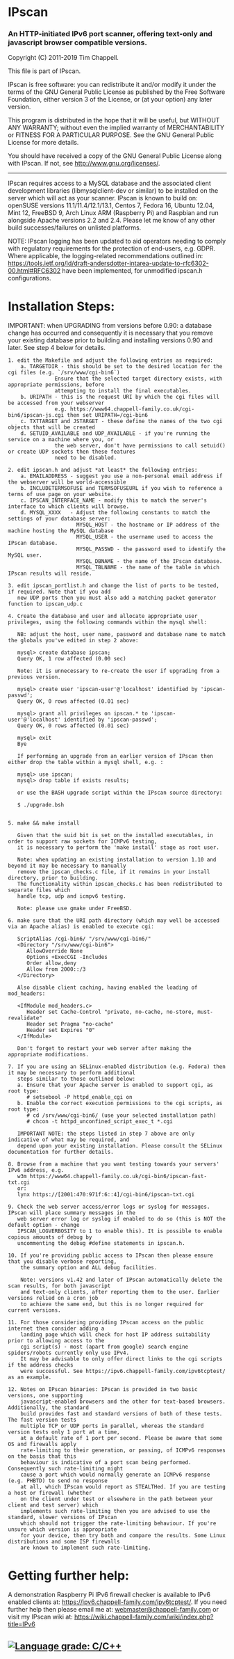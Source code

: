 # IPscan
### An HTTP-initiated IPv6 port scanner, offering text-only and javascript browser compatible versions.

Copyright (C) 2011-2019 Tim Chappell.

This file is part of IPscan.

IPscan is free software: you can redistribute it and/or modify
it under the terms of the GNU General Public License as published by
the Free Software Foundation, either version 3 of the License, or
(at your option) any later version.

This program is distributed in the hope that it will be useful,
but WITHOUT ANY WARRANTY; without even the implied warranty of
MERCHANTABILITY or FITNESS FOR A PARTICULAR PURPOSE.  See the
GNU General Public License for more details.

You should have received a copy of the GNU General Public License
along with IPscan. If not, see <http://www.gnu.org/licenses/>.

---

IPscan requires access to a MySQL database and the associated client development libraries 
(libmysqlclient-dev or similar) to be installed on the server which will act as your scanner. 
IPscan is known to build on: openSUSE versions 11.1/11.4/12.1/13.1, Centos 7, Fedora 16, 
Ubuntu 12.04, Mint 12, FreeBSD 9, Arch Linux ARM (Raspberry Pi) and Raspbian and run alongside 
Apache versions 2.2 and 2.4. Please let me know of any other build successes/failures on 
unlisted platforms.

NOTE: IPscan logging has been updated to aid operators needing to comply with regulatory
requirements for the protection of end-users, e.g. GDPR. Where applicable, the logging-related
recommendations outlined in: https://tools.ietf.org/id/draft-andersdotter-intarea-update-to-rfc6302-00.html#RFC6302
have been implemented, for unmodified ipscan.h configurations. 

Installation Steps:
===================
IMPORTANT: when UPGRADING from versions before 0.90: a database change has occurred and consequently 
it is necessary that you remove your existing database prior to building and installing 
versions 0.90 and later. See step 4 below for details.

    1. edit the Makefile and adjust the following entries as required:
        a. TARGETDIR - this should be set to the desired location for the cgi files (e.g. `/srv/www/cgi-bin6`)
                   Ensure that the selected target directory exists, with appropriate permissions, before 
                   attempting to install the final executables.
        b. URIPATH - this is the request URI by which the cgi files will be accessed from your webserver
                   e.g. https://www64.chappell-family.co.uk/cgi-bin6/ipscan-js.cgi then set URIPATH=/cgi-bin6
        c. TXTTARGET and JSTARGET - these define the names of the two cgi objects that will be created
        d. SETUID_AVAILABLE and UDP_AVAILABLE - if you're running the service on a machine where you, or
                   the web server, don't have permissions to call setuid() or create UDP sockets then these features
                   need to be disabled.

    2. edit ipscan.h and adjust *at least* the following entries:
        a. EMAILADDRESS - suggest you use a non-personal email address if the webserver will be world-accessible
        b. INCLUDETERMSOFUSE and TERMSOFUSEURL if you wish to reference a terms of use page on your website.
        c. IPSCAN_INTERFACE_NAME - modify this to match the server's interface to which clients will browse.  
        d. MYSQL_XXXX   - Adjust the following constants to match the settings of your database server: 
                          MYSQL_HOST - the hostname or IP address of the machine hosting the MySQL database
                          MYSQL_USER - the username used to access the IPscan database.
                          MYSQL_PASSWD - the password used to identify the MySQL user.
                          MYSQL_DBNAME - the name of the IPscan database.
                          MYSQL_TBLNAME - the name of the table in which IPscan results will reside.

    3. edit ipscan_portlist.h and change the list of ports to be tested, if required. Note that if you add 
       new UDP ports then you must also add a matching packet generator function to ipscan_udp.c
    
    4. Create the database and user and allocate appropriate user privileges, using the following commands within the mysql shell:

       NB: adjust the host, user name, password and database name to match the globals you've edited in step 2 above:
        
       mysql> create database ipscan;
       Query OK, 1 row affected (0.00 sec)

       Note: it is unnecessary to re-create the user if upgrading from a previous version.
       
       mysql> create user 'ipscan-user'@'localhost' identified by 'ipscan-passwd';
       Query OK, 0 rows affected (0.01 sec)

       mysql> grant all privileges on ipscan.* to 'ipscan-user'@'localhost' identified by 'ipscan-passwd';
       Query OK, 0 rows affected (0.01 sec)

       mysql> exit
       Bye
       
       If performing an upgrade from an earlier version of IPscan then either drop the table within a mysql shell, e.g. :
        
       mysql> use ipscan;
       mysql> drop table if exists results;
       
       or use the BASH upgrade script within the IPscan source directory:
       
       $ ./upgrade.bsh
        
       
    5. make && make install
       
       Given that the suid bit is set on the installed executables, in order to support raw sockets for ICMPv6 testing, 
       it is necessary to perform the 'make install' stage as root user. 
       
       Note: when updating an existing installation to version 1.10 and beyond it may be necessary to manually 
       remove the ipscan_checks.c file, if it remains in your install directory, prior to building. 
       The functionality within ipscan_checks.c has been redistributed to separate files which 
       handle tcp, udp and icmpv6 testing.
       
       Note: please use gmake under FreeBSD.
    
    6. make sure that the URI path directory (which may well be accessed via an Apache alias) is enabled to execute cgi:
        
       ScriptAlias /cgi-bin6/ "/srv/www/cgi-bin6/"
       <Directory "/srv/www/cgi-bin6">
          AllowOverride None
          Options +ExecCGI -Includes
          Order allow,deny
          Allow from 2000::/3
       </Directory>
        
       Also disable client caching, having enabled the loading of mod_headers:
       
       <IfModule mod_headers.c>
          Header set Cache-Control "private, no-cache, no-store, must-revalidate"
          Header set Pragma "no-cache"
          Header set Expires "0"
       </IfModule>
       
       Don't forget to restart your web server after making the appropriate modifications.
    
    7. If you are using an SELinux-enabled distribution (e.g. Fedora) then it may be necessary to perform additional 
       steps similar to those outlined below:
       a. Ensure that your Apache server is enabled to support cgi, as root type:
          # setsebool -P httpd_enable_cgi on
       b. Enable the correct execution permissions to the cgi scripts, as root type:
          # cd /srv/www/cgi-bin6/ (use your selected installation path)
          # chcon -t httpd_unconfined_script_exec_t *.cgi
          
       IMPORTANT NOTE: the steps listed in step 7 above are only indicative of what may be required, and 
       depend upon your existing installation. Please consult the SELinux documentation for further details. 
          
    8. Browse from a machine that you want testing towards your servers' IPv6 address, e.g. 
       w3m https://www64.chappell-family.co.uk/cgi-bin6/ipscan-fast-txt.cgi 
       or: 
       lynx https://[2001:470:971f:6::4]/cgi-bin6/ipscan-txt.cgi

    9. Check the web server access/error logs or syslog for messages. IPscan will place summary messages in the 
       web server error log or syslog if enabled to do so (this is NOT the default option - change 
       IPSCAN_LOGVERBOSITY to 1 to enable this). It is possible to enable copious amounts of debug by 
       uncommenting the debug #define statements in ipscan.h.
    
    10. If you're providing public access to IPscan then please ensure that you disable verbose reporting,
        the summary option and ALL debug facilities.

        Note: versions v1.42 and later of IPscan automatically delete the scan results, for both javascript
        and text-only clients, after reporting them to the user. Earlier versions relied on a cron job
        to achieve the same end, but this is no longer required for current versions.

    11. For those considering providing IPscan access on the public internet then consider adding a 
        landing page which will check for host IP address suitability prior to allowing access to the 
        cgi script(s) - most (apart from google) search engine spiders/robots currently only use IPv4. 
        It may be advisable to only offer direct links to the cgi scripts if the address checks 
        were successful. See https://ipv6.chappell-family.com/ipv6tcptest/ as an example. 

    12. Notes on IPscan binaries: IPscan is provided in two basic versions, one supporting 
        javascript-enabled browsers and the other for text-based browsers. Additionally, the standard 
        build provides fast and standard versions of both of these tests. The fast version tests 
        multiple TCP or UDP ports in parallel, whereas the standard version tests only 1 port at a time,
        at a default rate of 1 port per second. Please be aware that some OS and firewalls apply 
        rate-limiting to their generation, or passing, of ICMPv6 responses on the basis that this 
        behaviour is indicative of a port scan being performed. Consequently such rate-limiting might 
        cause a port which would normally generate an ICMPv6 response (e.g. PHBTD) to send no response 
        at all, which IPscan would report as STEALTHed. If you are testing a host or firewall (whether 
        on the client under test or elsewhere in the path between your client and test server) which 
        implements such rate-limiting then you are advised to use the standard, slower versions of IPscan 
        which should not trigger the rate-limiting behaviour. If you're unsure which version is appropriate 
        for your device, then try both and compare the results. Some Linux distributions and some ISP firewalls
        are known to implement such rate-limiting.


Getting further help:
=====================
A demonstration Raspberry Pi IPv6 firewall checker is available to IPv6 enabled clients at: <https://ipv6.chappell-family.com/ipv6tcptest/>. If you need further help then please email me at: <webmaster@chappell-family.com> or visit my IPscan wiki at: <https://wiki.chappell-family.com/wiki/index.php?title=IPv6>

[![Language grade: C/C++](https://img.shields.io/lgtm/grade/cpp/g/timsgit/ipscan.svg?logo=lgtm&logoWidth=18)](https://lgtm.com/projects/g/timsgit/ipscan/context:cpp)
---
